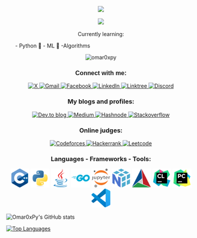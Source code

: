 <p align="center">
	<img src="https://i.gifer.com/WynQ.gif" /> 
</p>

<p align="center">
	<img src="https://readme-typing-svg.herokuapp.com?font=Jetbrains+mono&size=32&pause=1000&width=435&lines=+Hi%2C+I'm+Omar+Mohammed+!" /> 
</p>

<p align="center">
	Currently learning:
	<ul>
		- Python 🐍
		- ML 🦾
		-Algorithms
	</ul>
</p>

<p align="center">
	<img src="https://komarev.com/ghpvc/?username=omar0xpy&label=Profile%20views&color=0e75b6&style=for-the-badge" alt="omar0xpy" /> 
</p>

<h3 align="center"><span style="font-family:Helvetica, sans-serif;">Connect with me:</span></h3>
<p align="center">
	<a href="https://x.com/Omar_Otaku369" target="_blank"> 
		<img src="https://img.shields.io/badge/X-%23000000.svg?style=for-the-badge&logo=X&logoColor=white" alt="X">
	</a>
	<a href="mailto:omar80747326@gmail.com" target="_blank"> 
		<img src="https://img.shields.io/badge/Gmail-D14836?style=for-the-badge&logo=gmail&logoColor=white" alt="Gmail">
	 </a>
	 <a href="https://web.facebook.com/OmarOtaku369/?_rdc=1&_rdr" target="_blank"> 
		 <img src="https://img.shields.io/badge/Facebook-%231877F2.svg?style=for-the-badge&logo=Facebook&logoColor=white" alt="Facebook"> 
	</a>
	<a href="https://www.linkedin.com/in/Omar0xM7py/" target="_blank"> 
		<img src="https://img.shields.io/badge/linkedin-%230077B5.svg?style=for-the-badge&logo=linkedin&logoColor=white" alt="LinkedIn"> 
	</a>
	<a href="https://linktr.ee/Omar0xSenpai" target="_blank">
		 <img src="https://img.shields.io/badge/linktree-1de9b6?style=for-the-badge&logo=linktree&logoColor=white" alt="Linktree"> 
	</a>
	<a href="https://discord.gg/w5PP3KjB" target="_blank"> 
		<img src="https://img.shields.io/badge/Discord-%235865F2.svg?style=for-the-badge&logo=discord&logoColor=white" alt="Discord"> 
	</a>	
</p>


<h3 align="center">My blogs and profiles:</h3>
<p align="center">
	<a href="https://dev.to/omar0xpy" target="_blank"> 
		<img src="https://img.shields.io/badge/dev.to-0A0A0A?style=for-the-badge&logo=dev.to&logoColor=white" alt="Dev.to blog"> 
	</a> 
	<a href="https://medium.com/@Omar0xM7Py" target="_blank"> 
		<img src="https://img.shields.io/badge/Medium-12100E?style=for-the-badge&logo=medium&logoColor=white" alt="Medium"> 
	</a> 
	<a href="https://hashnode.com/@Omar0xPy" target="_blank"> 
		<img src="https://img.shields.io/badge/Hashnode-2962FF?style=for-the-badge&logo=hashnode&logoColor=white" alt="Hashnode"> 
	</a>
	<a href="https://stackoverflow.com/users/22212225/omar-mohammed" target="_blank"> 
		<img src="https://img.shields.io/badge/-Stackoverflow-FE7A16?style=for-the-badge&logo=stack-overflow&logoColor=white" alt="Stackoverflow">
	</a>
</p>


<h3 align="center">Online judges:</h3>
<p align="center">
	<a href="https://codeforces.com/profile/OmarMohammedCSAI" target="_blank"> 
		<img src="https://img.shields.io/badge/Codeforces-445f9d?style=for-the-badge&logo=Codeforces&logoColor=white" alt="Codeforces">
	</a>
	<a href="https://www.hackerrank.com/profile/Omar0xPy" target="_blank"> 
		<img src="https://img.shields.io/badge/-Hackerrank-2EC866?style=for-the-badge&logo=HackerRank&logoColor=white" alt="Hackerrank">
	</a>
	<a href="https://leetcode.com/u/Omar0xPy/" target="_blank"> 
		<img src="https://img.shields.io/badge/LeetCode-000000?style=for-the-badge&logo=LeetCode&logoColor=#d16c06" alt="Leetcode">
	</a>
</p>


<h3 align="center">Languages - Frameworks - Tools:</h3>
<p align="center">
	<img src="https://github.com/devicons/devicon/blob/master/icons/cplusplus/cplusplus-original.svg" width=50 height=50 >
	<img src="https://github.com/devicons/devicon/blob/master/icons/python/python-original.svg" width=50 height=50 >
	<img src="https://github.com/devicons/devicon/blob/master/icons/java/java-original.svg" width=50 height=50 >
	<img src="https://github.com/devicons/devicon/blob/master/icons/go/go-original-wordmark.svg" width=50 height=50 >
	<img src="https://github.com/devicons/devicon/blob/master/icons/jupyter/jupyter-original-wordmark.svg" width=50 height=50 >
	<img src="https://github.com/devicons/devicon/blob/master/icons/numpy/numpy-original.svg" width=50 height=50 >
	<img src="https://github.com/devicons/devicon/blob/master/icons/cmake/cmake-original.svg" width=50 height=50 >
	<img src="https://github.com/devicons/devicon/blob/master/icons/clion/clion-original.svg" width=50 height=50 >
	<img src="https://github.com/devicons/devicon/blob/master/icons/pycharm/pycharm-original.svg" width=50 height=50 >
	<img src="https://github.com/devicons/devicon/blob/master/icons/vscode/vscode-original.svg" width=50 height=50 >
</p>


![Omar0xPy's GitHub stats](https://github-readme-stats.vercel.app/api?username=Omar0xPy&show_icons=true&theme=transparent)

[![Top Languages](https://github-readme-stats.vercel.app/api/top-langs/?username=Omar0xPy)](https://github.com/anuraghazra/github-readme-stats)

